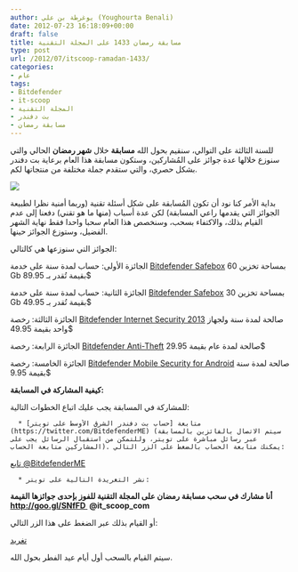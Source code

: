 ```yaml
---
author: يوغرطة بن علي (Youghourta Benali)
date: 2012-07-23 16:18:09+00:00
draft: false
title: مسابقة رمضان 1433 على المجلة التقنية
type: post
url: /2012/07/itscoop-ramadan-1433/
categories:
- عام
tags:
- Bitdefender
- it-scoop
- المجلة التقنية
- بت دفندر
- مسابقة رمضان
---
```


للسنة الثالثة على التوالي، سنقيم بحول الله **مسابقة** خلال **شهر رمضان** الحالي والتي سنوزع خلالها عدة جوائز على المُشاركين، وستكون مسابقة هذا العام برعاية بت دفندر بشكل حصري، والتي ستقدم جملة مختلفة من منتجاتها لكم.




[![](http://www.it-scoop.com/wp-content/uploads/2012/07/bitdefender_itscoop.png)
](http://www.it-scoop.com/wp-content/uploads/2012/07/bitdefender_itscoop.png)




بداية الأمر كنا نود أن تكون المُسابقة على شكل أسئلة تقنية (وربما أمنية نظرا لطبيعة الجوائز التي يقدمها راعي المسابقة) لكن عدة أسباب (منها ما هو تقني) دفعنا إلى عدم القيام بذلك، والاكتفاء بسحب، وسنخصص هذا العام سحبا واحدا فقط نهاية الشهر الفضيل، وستوزع الجوائز حينها.




الجوائز التي سنوزعها هي كالتالي:




الجائزة الأولى: حساب لمدة سنة على خدمة [Bitdefender Safebox](http://www.bitdefender.com/solutions/safebox.html) بمساحة تخزين 60 Gb بقيمة تُقدر بـ 89.95$




الجائزة الثانية: حساب لمدة سنة على خدمة [Bitdefender Safebox](http://www.bitdefender.com/solutions/safebox.html) بمساحة تخزين 30 Gb بقيمة تُقدر بـ 49.95$




الجائزة الثالثة: رخصة [Bitdefender Internet Security 2013](http://www.bitdefender.com/solutions/internet-security.html) صالحة لمدة سنة ولجهاز واحد بقيمة 49.95$




الجائزة الرابعة: رخصة [Bitdefender Anti-Theft](http://www.bitdefender.com/solutions/anti-theft.html) صالحة لمدة عام بقيمة 29.95$




الجائزة الخامسة: رخصة [Bitdefender Mobile Security for Android](http://www.bitdefender.com/solutions/mobile-security-android.html) صالحة لمدة سنة بقيمة 9.95$




**كيفية المشاركة في المسابقة:**




للمشاركة في المسابقة يجب عليك اتباع الخطوات التالية:






	  * متابعة [حساب بت دفندر الشرق الأوسط على تويتر](https://twitter.com/BitdefenderME) (سيتم الاتصال بالفائزين بالمسابقة عبر رسائل مباشرة على تويتر، وللتمكن من استقبال الرسائل يجب على المشاركين متابعة الحساب). يمكنك متابعة الحساب بالضغط على الزر التالي:



[تابع @BitdefenderME](https://twitter.com/BitdefenderME)




	  * نشر التغريدة التالية على تويتر:



**أنا مشارك في سحب مسابقة رمضان على المجلة التقنية للفوز بإحدى جوائزها القيمة http://goo.gl/SNfFD  @it_scoop_com**




أو القيام بذلك عبر الضغط على هذا الزر التالي:




[تغريد](https://twitter.com/share)




سيتم القيام بالسحب أول أيام عيد الفطر بحول الله.
